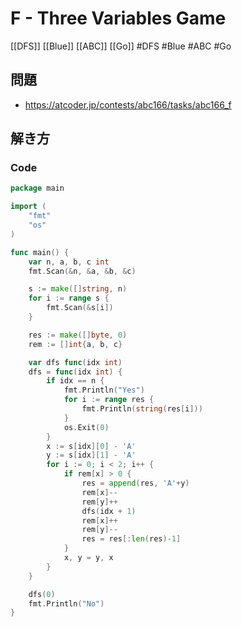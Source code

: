 # F - Three Variables Game
[[DFS]] [[Blue]] [[ABC]] [[Go]]
#DFS #Blue #ABC #Go 

## 問題
- https://atcoder.jp/contests/abc166/tasks/abc166_f

## 解き方
### Code
```go
package main

import (
	"fmt"
	"os"
)

func main() {
	var n, a, b, c int
	fmt.Scan(&n, &a, &b, &c)

	s := make([]string, n)
	for i := range s {
		fmt.Scan(&s[i])
	}

	res := make([]byte, 0)
	rem := []int{a, b, c}

	var dfs func(idx int)
	dfs = func(idx int) {
		if idx == n {
			fmt.Println("Yes")
			for i := range res {
				fmt.Println(string(res[i]))
			}
			os.Exit(0)
		}
		x := s[idx][0] - 'A'
		y := s[idx][1] - 'A'
		for i := 0; i < 2; i++ {
			if rem[x] > 0 {
				res = append(res, 'A'+y)
				rem[x]--
				rem[y]++
				dfs(idx + 1)
				rem[x]++
				rem[y]--
				res = res[:len(res)-1]
			}
			x, y = y, x
		}
	}

	dfs(0)
	fmt.Println("No")
}
```